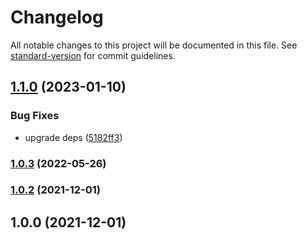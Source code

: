 # Changelog

All notable changes to this project will be documented in this file. See [standard-version](https://github.com/conventional-changelog/standard-version) for commit guidelines.

## [1.1.0](https://github.com/Koatty/koatty_loader/compare/v1.0.3...v1.1.0) (2023-01-10)


### Bug Fixes

* upgrade deps ([5182ff3](https://github.com/Koatty/koatty_loader/commit/5182ff34f5d6abcc991b8eda32cc156416533760))

### [1.0.3](https://github.com/Koatty/koatty_loader/compare/v1.0.2...v1.0.3) (2022-05-26)

### [1.0.2](https://github.com/Koatty/koatty_loader/compare/v1.0.0...v1.0.2) (2021-12-01)

## 1.0.0 (2021-12-01)
